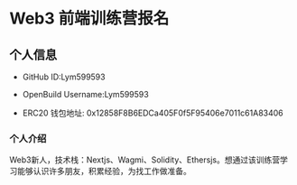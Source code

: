 # Web3 前端训练营报名

## 个人信息

* GitHub ID:Lym599593

* OpenBuild Username:Lym599593

* ERC20 钱包地址:  0x12858F8B6EDCa405F0f5F95406e7011c61A83406

### 个人介绍

 Web3新人，技术栈：Nextjs、Wagmi、Solidity、Ethersjs。想通过该训练营学习能够认识许多朋友，积累经验，为找工作做准备。

